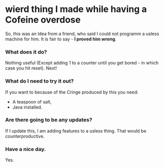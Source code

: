 # wierd thing I made while having a Cofeine overdose
 So, this was an Idea from a friend, who said I could not programm a usless machine for him. It is fair to say - **I proved him wrong**.

### What does it do?
 Nothing useful (Except adding 1 to a counter until you get bored - in which case you hit reset). Next!

### What do I need to try it out?
 If you want to because of the Cringe produced by this you need:
- A teaspoon of salt,
- Java installed.

### Are there going to be any updates?
 If I update this, I am adding features to a usless thing. That would be counterproductive.

### Have a nice day.
 Yes.
